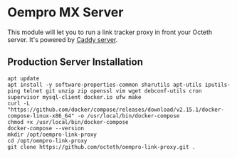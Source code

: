 # Oempro MX Server

This module will let you to run a link tracker proxy in front your Octeth server. It's powered by [Caddy server](https://caddyserver.com/).

## Production Server Installation

```shell
apt update
apt install -y software-properties-common sharutils apt-utils iputils-ping telnet git unzip zip openssl vim wget debconf-utils cron supervisor mysql-client docker.io ufw make
curl -L "https://github.com/docker/compose/releases/download/v2.15.1/docker-compose-linux-x86_64" -o /usr/local/bin/docker-compose
chmod +x /usr/local/bin/docker-compose
docker-compose --version
mkdir /opt/oempro-link-proxy
cd /opt/oempro-link-proxy
git clone https://github.com/octeth/oempro-link-proxy.git .
```

